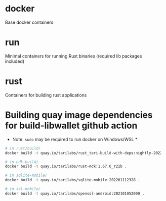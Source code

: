 # docker

Base docker containers

# run

Minimal containers for running Rust binaries (required lib packages included)

# rust

Containers for building rust applications

# Building quay image dependencies for build-libwallet github action

- Note: `sudo` may be required to run docker on Windows/WSL \*

```bash
# in rust/build/
docker build -t quay.io/tarilabs/rust_tari-build-with-deps:nightly-2022-11-03 .

# in ndk-build/
docker build -t quay.io/tarilabs/rust-ndk:1.67.0_r21b .

# in sqlite-mobile/
docker build -t quay.io/tarilabs/sqlite-mobile:202201112328 .

# in ssl-mobile/
docker build -t quay.io/tarilabs/openssl-android:202101052000 .
```
